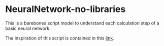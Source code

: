 # NeuralNetwork-no-libraries
This is a barebones script model to understand each calculation step of a basic neural network.

The inspiration of this script is contained in this [link](https://iamtrask.github.io/2015/07/12/basic-python-network/).
